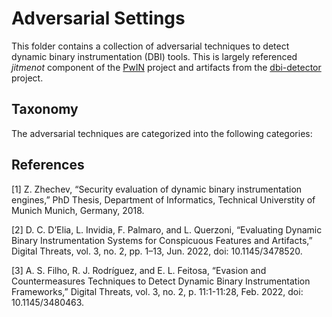 # Adversarial Settings

This folder contains a collection of adversarial techniques to detect dynamic binary instrumentation (DBI) tools. This is largely referenced *jitmenot* component of the [PwIN](https://github.com/zhechkoz/PwIN) project and artifacts from the [dbi-detector](https://github.com/dcdelia/dbi-detector) project.

## Taxonomy

The adversarial techniques are categorized into the following categories:


## References

[1] Z. Zhechev, “Security evaluation of dynamic binary instrumentation engines,” PhD Thesis, Department of Informatics, Technical Universtity of Munich Munich, Germany, 2018.

[2] D. C. D’Elia, L. Invidia, F. Palmaro, and L. Querzoni, “Evaluating Dynamic Binary Instrumentation Systems for Conspicuous Features and Artifacts,” Digital Threats, vol. 3, no. 2, pp. 1–13, Jun. 2022, doi: 10.1145/3478520.

[3] A. S. Filho, R. J. Rodríguez, and E. L. Feitosa, “Evasion and Countermeasures Techniques to Detect Dynamic Binary Instrumentation Frameworks,” Digital Threats, vol. 3, no. 2, p. 11:1-11:28, Feb. 2022, doi: 10.1145/3480463.
